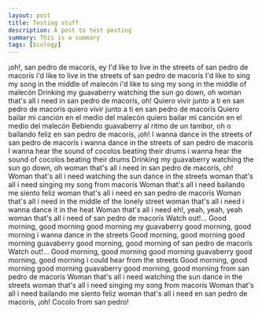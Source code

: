 ```yaml
---
layout: post
title: Testing stuff
description: A post to test posting
summary: This is a summary
tags: [biology]  
---
```


¡oh!, san pedro de macorís, ey
I'd like to live in the streets
of san pedro de macorís
i'd like to live in the streets
of san pedro de macorís
I'd like to sing my song
in the middle of malecón
i'd like to sing my song
in the middle of malecón
Drinking my guavaberry
watching the sun go down, oh
woman that's all i need
in san pedro de macorís, oh!
Quiero vivir junto a ti
en san pedro de macorís
quiero vivir junto a ti
en san pedro de macorís
Quiero bailar mi canción
en el medio del malecón
quiero bailar mi canción
en el medio del malecón
Bebiendo guavaberry
al ritmo de un tambor, oh
o bailando feliz
en san pedro de macorís, ¡oh!
I wanna dance in the streets
of san pedro de macorís
i wanna dance in the streets
of san pedro de macorís
I wanna hear the sound
of cocolos beating their drums
i wanna hear the sound
of cocolos beating their drums
Drinking my guavaberry
watching the sun go down, oh
woman that's all i need
in san pedro de macorís, oh!
Woman that's all i need
watching the sun dance in the streets
woman that's all i need
singing my song from macorís
Woman that's all i need
bailando me siento feliz
woman that's all i need
en san pedro de macorís
Woman that's all i need
in the middle of the lonely street
woman that's all i need
i wanna dance it in the heat
Woman that's all i need
eh!, yeah, yeah, yeah
woman that's all i need
of san pedro de macorís
Watch out!...
Good morning, good morning
good morning my guavaberry
good morning, good morning
i wanna dance in the streets
Good morning, good morning
good morning guavaberry
good morning, good morning
of san pedro de macorís
Watch out!...
Good morning, good morning
good morning guavaberry
good morning, good morning
i could hear from the streets
Good morning, good morning
good morning guavaberry
good morning, good morning
from san pedro de macorís
Woman that's all i need
watching the sun dance in the streets
woman that's all i need
singing my song from macorís
Woman that's all i need
bailando me siento feliz
woman that's all i need
en san pedro de macorís, ¡oh!
Cocolo from san pedro!